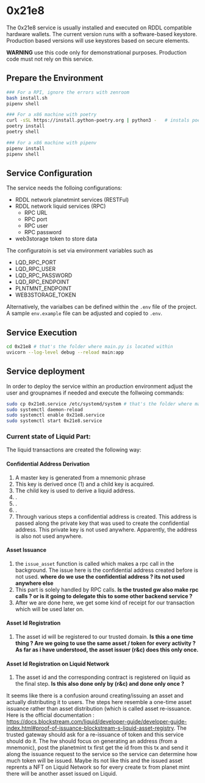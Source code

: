 # 0x21e8

The 0x21e8 service is usually installed and executed on RDDL compatible hardware wallets.
The current version runs with a software-based keystore. Production based versions will use keystores based on secure elements.

**WARNING** use this code only for demonstrational purposes. Production code must not rely on this service.




## Prepare the Environment
```bash
### For a RPI, ignore the errors with zenroom
bash install.sh
pipenv shell

### For a x86 machine with poetry
curl -sSL https://install.python-poetry.org | python3 -   # instals poetry
poetry install
poetry shell

### For a x86 machine with pipenv
pipenv install
pipenv shell
```

## Service Configuration
The service needs the folloing configurations:
* RDDL network planetmint services (RESTFul)
* RDDL network liquid services (RPC)
    * RPC URL
    * RPC port
    * RPC user
    * RPC password
* web3storage token to store data

The configuratoin is set via environment variables such as
* LQD_RPC_PORT
* LQD_RPC_USER
* LQD_RPC_PASSWORD
* LQD_RPC_ENDPOINT
* PLNTMNT_ENDPOINT
* WEB3STORAGE_TOKEN

Alternatively, the varialbes can be defined within the ```.env``` file of the project. A sample ```env.example``` file can be adjusted and copied to ```.env```.

## Service Execution
```bash
cd 0x21e8 # that's the folder where main.py is located within
uvicorn --log-level debug --reload main:app
```

## Service deployment

In order to deploy the service within an production environment adjust the user and groupnames if needed and execute the follwoing commands:

```bash
sudo cp 0x21e8.service /etc/systemd/system # that's the folder where main.py is located within
sudo systemctl daemon-reload
sudo systemctl enable 0x21e8.service
sudo systemctl start 0x21e8.service
```

### Current state of Liquid Part:

The liquid transactions are created the following way:

#### Confidential Address Derivation
1. A master key is generated from a mnemonic phrase
2. This key is derived once (1) and a child key is acquired.
3. The child key is used to derive a liquid address.
4. .
5. .
6. .
7. Through various steps a confidential address is created. This address is passed along the private key that was used to create the confidential address. This private key is not used anywhere. Apparently, the address is also not used anywhere.

#### Asset Issuance
1. the `issue_asset` function is called which makes a rpc call in the background. The issue here is the confidential address created before is not used. **where do we use the confidential address ? its not used anywhere else**
2. This part is solely handled by RPC calls. **Is the trusted gw also make rpc calls ? or is it going to delegate this to some other backend service ?**
3. After we are done here, we get some kind of receipt for our transaction which will be used later on.

#### Asset Id Registration
1. The asset id will be registered to our trusted domain. **Is this a one time thing ? Are we going to use the same asset / token for every activity ? As far as i have understood, the asset issuer (r&c) does this only once.**

#### Asset Id Registration on Liquid Network
1. The asset id and the corresponding contract is registered on liquid as the final step. **Is this also done only by (r&c) and done only once ?**


It seems like there is a confusion around creating/issuing an asset and actually distributing it to users. The steps here resemble a one-time asset issuance rather than asset distribution (which is called asset re-issuance. 
Here is the official documentation : https://docs.blockstream.com/liquid/developer-guide/developer-guide-index.html#proof-of-issuance-blockstream-s-liquid-asset-registry.
The trusted gateway should ask for a re-issuance of token and this service should do it. The hw should focus on generating an address (from a mnemonic), post the planetmint tx first get the id from this tx and send it along the issuance request to the service so the service can determine how much token will be issued. Maybe its not like this and the issued asset reprents a NFT on Liquid Network so for every create tx from planet mint there will be another asset issued on Liquid. 
